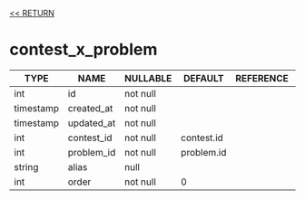 [<< RETURN](..)

# contest_x_problem

TYPE | NAME | NULLABLE | DEFAULT | REFERENCE | COMMENT
---|---|---|---|---|---
int | id | not null | | |
timestamp | created_at | not null | | |
timestamp | updated_at | not null | | |
int | contest_id | not null | contest.id | |
int | problem_id | not null | problem.id | |
string | alias | null | | | alias title
int | order | not null | 0 | |
